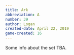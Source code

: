 ```yaml
---
title: Ark
abbreviation: A
number: 39
author: Logan
created-date: April 22, 2019
game-created: 16
---
```

Some info about the set TBA.
